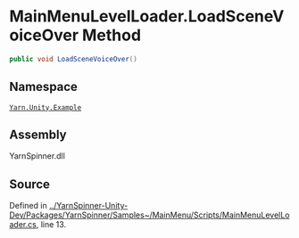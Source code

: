<!-- This file was generated by a tool. Do not edit this file by hand. -->

# MainMenuLevelLoader.LoadSceneVoiceOver Method


```csharp
public void LoadSceneVoiceOver()
```



## Namespace
[`Yarn.Unity.Example`](/api/csharp/yarn.unity.example/README.md)

## Assembly
YarnSpinner.dll

## Source
Defined in [../YarnSpinner-Unity-Dev/Packages/YarnSpinner/Samples~/MainMenu/Scripts/MainMenuLevelLoader.cs](https://github.com/YarnSpinnerTool/YarnSpinner-Unity//blob/develop/Samples~/MainMenu/Scripts/MainMenuLevelLoader.cs#L13), line 13.
